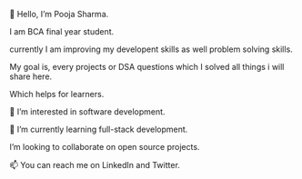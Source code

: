👋 Hello, I’m Pooja Sharma.

I am BCA final year student.

currently I am improving my developent skills as well problem solving skills.

My goal is, every projects or DSA questions which I solved all things i will share here.

Which helps for learners.

👀 I’m interested in software development.

🌱 I’m currently learning full-stack development.

I’m looking to collaborate on open source projects.

📫 You can reach me on LinkedIn and Twitter.
